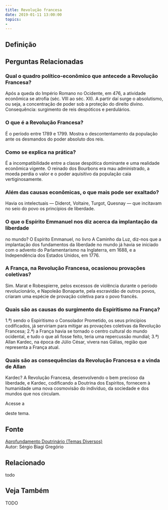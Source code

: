 ```yaml
---
title: Revolução francesa
date: 2019-01-11 13:00:00
topics: 
- 
---
```


## Definição


## Perguntas Relacionadas

### Qual o quadro político-econômico que antecede a Revolução Francesa?
Após a queda do Império Romano no Ocidente, em 476, a atividade
econômica se atrofia (séc. VIII ao séc. XII). A partir daí surge o
absolutismo, ou seja, a concentração de poder sob a proteção do direito
divino. Consequência: surgimento de reis despóticos e perdulários.

### O que é a Revolução Francesa?
É o período entre 1789 e 1799. Mostra o descontentamento da população
ante os desmandos do poder absoluto dos reis.

### Como se explica na prática?
É a incompatibilidade entre a classe despótica dominante e uma realidade
econômica vigente. O reinado dos Bourbons era mau administrado, a moeda
perdia o valor e o poder aquisitivo da população caia vertiginosamente.

### Além das causas econômicas, o que mais pode ser exaltado?
Havia os intelectuais — Diderot, Voltaire, Turgot, Quesnay — que
incitavam no seio do povo os princípios de liberdade.

### O que o Espírito Emmanuel nos diz acerca da implantação da liberdade
no mundo?
O Espírito Emmanuel, no livro A Caminho da Luz, diz-nos que a
implantação dos fundamentos da liberdade no mundo já havia se iniciado
com o advento do Parlamentarismo na Inglaterra, em 1688, e a
Independência dos Estados Unidos, em 1776.

### A França, na Revolução Francesa, ocasionou provações coletivas?
Sim. Marat e Robespierre, pelos excessos de violência durante o período
revolucionário, e Napoleão Bonaparte, pela escravidão de outros povos,
criaram uma espécie de provação coletiva para o povo francês.

### Quais são as causas do surgimento do Espiritismo na França?
1.ª) sendo o Espiritismo o Consolador Prometido, os seus princípios
codificados, já serviriam para mitigar as provações coletivas da
Revolução Francesa; 2.ª) a França havia se tornado o centro cultural do
mundo ocidental, e tudo o que ali fosse feito, teria uma repercussão
mundial; 3.ª) Allan Kardec, na época de Júlio César, vivera nas Gálias,
região que representa a França atual.

### Quais são as consequências da Revolução Francesa e a vinda de Allan
Kardec?
A Revolução Francesa, desenvolvendo o bem precioso da liberdade, e
Kardec, codificando a Doutrina dos Espíritos, fornecem à humanidade uma
nova cosmovisão do indivíduo, da sociedade e dos mundos que nos
circulam.

Acesse a

deste tema.

## Fonte
[Aprofundamento Doutrinário (Temas Diversos)](https://sites.google.com/view/aprofundamentodoutrinario/revolução-francesa)  
Autor: Sérgio Biagi Gregório



## Relacionado
todo

## Veja Também
TODO


